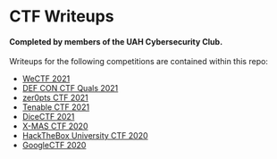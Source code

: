 CTF Writeups
============

#### Completed by members of the UAH Cybersecurity Club.

Writeups for the following competitions are contained within this repo:
  
  * [WeCTF 2021](./wectf2021)
  * [DEF CON CTF Quals 2021](./defconctfquals2021)
  * [zer0pts CTF 2021](./zer0ptsctf2021)
  * [Tenable CTF 2021](./tenablectf2021)
  * [DiceCTF 2021](./dicectf2021)
  * [X-MAS CTF 2020](./xmas2020)
  * [HackTheBox University CTF 2020](./hackthebox-uni-2020)
  * [GoogleCTF 2020](./googlectf2020)